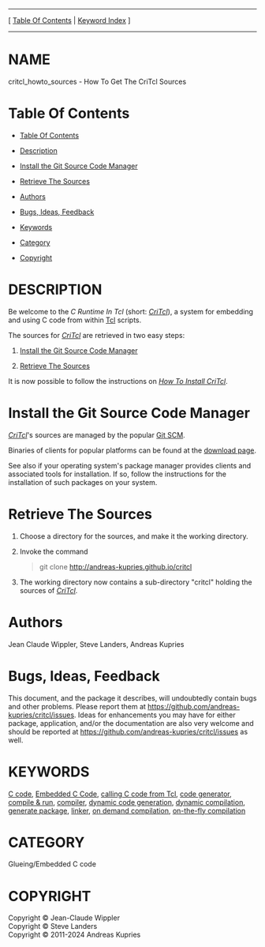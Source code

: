 
[//000000001]: # (critcl\_howto\_sources \- C Runtime In Tcl \(CriTcl\))
[//000000002]: # (Generated from file 'critcl\_howto\_sources\.man' by tcllib/doctools with format 'markdown')
[//000000003]: # (Copyright &copy; Jean\-Claude Wippler)
[//000000004]: # (Copyright &copy; Steve Landers)
[//000000005]: # (Copyright &copy; 2011\-2024 Andreas Kupries)
[//000000006]: # (critcl\_howto\_sources\(n\) 3\.2\.1 doc "C Runtime In Tcl \(CriTcl\)")

<hr> [ <a href="../toc.md">Table Of Contents</a> &#124; <a
href="../index.md">Keyword Index</a> ] <hr>

# NAME

critcl\_howto\_sources \- How To Get The CriTcl Sources

# <a name='toc'></a>Table Of Contents

  - [Table Of Contents](#toc)

  - [Description](#section1)

  - [Install the Git Source Code Manager](#section2)

  - [Retrieve The Sources](#section3)

  - [Authors](#section4)

  - [Bugs, Ideas, Feedback](#section5)

  - [Keywords](#keywords)

  - [Category](#category)

  - [Copyright](#copyright)

# <a name='description'></a>DESCRIPTION

Be welcome to the *C Runtime In Tcl* \(short: *[CriTcl](critcl\.md)*\), a
system for embedding and using C code from within
[Tcl](http://core\.tcl\-lang\.org/tcl) scripts\.

The sources for *[CriTcl](critcl\.md)* are retrieved in two easy steps:

  1. [Install the Git Source Code Manager](#section2)

  1. [Retrieve The Sources](#section3)

It is now possible to follow the instructions on *[How To Install
CriTcl](critcl\_howto\_install\.md)*\.

# <a name='section2'></a>Install the Git Source Code Manager

*[CriTcl](critcl\.md)*'s sources are managed by the popular [Git
SCM](http://www\.git\-scm\.com)\.

Binaries of clients for popular platforms can be found at the [download
page](https://git\-scm\.com/downloads)\.

See also if your operating system's package manager provides clients and
associated tools for installation\. If so, follow the instructions for the
installation of such packages on your system\.

# <a name='section3'></a>Retrieve The Sources

  1. Choose a directory for the sources, and make it the working directory\.

  1. Invoke the command

     > git clone [http://andreas\-kupries\.github\.io/critcl](http://andreas\-kupries\.github\.io/critcl)

  1. The working directory now contains a sub\-directory "critcl" holding the
     sources of *[CriTcl](critcl\.md)*\.

# <a name='section4'></a>Authors

Jean Claude Wippler, Steve Landers, Andreas Kupries

# <a name='section5'></a>Bugs, Ideas, Feedback

This document, and the package it describes, will undoubtedly contain bugs and
other problems\. Please report them at
[https://github\.com/andreas\-kupries/critcl/issues](https://github\.com/andreas\-kupries/critcl/issues)\.
Ideas for enhancements you may have for either package, application, and/or the
documentation are also very welcome and should be reported at
[https://github\.com/andreas\-kupries/critcl/issues](https://github\.com/andreas\-kupries/critcl/issues)
as well\.

# <a name='keywords'></a>KEYWORDS

[C code](\.\./index\.md\#c\_code), [Embedded C
Code](\.\./index\.md\#embedded\_c\_code), [calling C code from
Tcl](\.\./index\.md\#calling\_c\_code\_from\_tcl), [code
generator](\.\./index\.md\#code\_generator), [compile &
run](\.\./index\.md\#compile\_run), [compiler](\.\./index\.md\#compiler),
[dynamic code generation](\.\./index\.md\#dynamic\_code\_generation), [dynamic
compilation](\.\./index\.md\#dynamic\_compilation), [generate
package](\.\./index\.md\#generate\_package), [linker](\.\./index\.md\#linker),
[on demand compilation](\.\./index\.md\#on\_demand\_compilation), [on\-the\-fly
compilation](\.\./index\.md\#on\_the\_fly\_compilation)

# <a name='category'></a>CATEGORY

Glueing/Embedded C code

# <a name='copyright'></a>COPYRIGHT

Copyright &copy; Jean\-Claude Wippler  
Copyright &copy; Steve Landers  
Copyright &copy; 2011\-2024 Andreas Kupries
